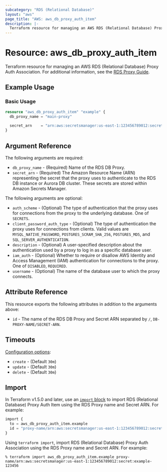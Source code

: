 ```yaml
---
subcategory: "RDS (Relational Database)"
layout: "aws"
page_title: "AWS: aws_db_proxy_auth_item"
description: |-
  Terraform resource for managing an AWS RDS (Relational Database) Proxy Auth Association.
---
```


# Resource: aws_db_proxy_auth_item

Terraform resource for managing an AWS RDS (Relational Database) Proxy Auth Association. For additional information, see the [RDS Proxy Guide](https://docs.aws.amazon.com/AmazonRDS/latest/UserGuide/rds-proxy.html).

## Example Usage

### Basic Usage

```terraform
resource "aws_db_proxy_auth_item" "example" {
  db_proxy_name = "main-proxy"
  
  secret_arn    = "arn:aws:secretsmanager:us-east-1:123456789012:secret:example-123456"
}
```

## Argument Reference

The following arguments are required:

* `db_proxy_name` - (Required) Name of the RDS DB Proxy.
* `secret_arn` - (Required) The Amazon Resource Name (ARN) representing the secret that the proxy uses to authenticate to the RDS DB instance or Aurora DB cluster. These secrets are stored within Amazon Secrets Manager.

The following arguments are optional:

* `auth_scheme` - (Optional) The type of authentication that the proxy uses for connections from the proxy to the underlying database. One of `SECRETS`.
* `client_password_auth_type` - (Optional) The type of authentication the proxy uses for connections from clients. Valid values are `MYSQL_NATIVE_PASSWORD`, `POSTGRES_SCRAM_SHA_256`, `POSTGRES_MD5`, and `SQL_SERVER_AUTHENTICATION`.
* `description` - (Optional) A user-specified description about the authentication used by a proxy to log in as a specific database user.
* `iam_auth` - (Optional) Whether to require or disallow AWS Identity and Access Management (IAM) authentication for connections to the proxy. One of `DISABLED`, `REQUIRED`.
* `username` - (Optional) The name of the database user to which the proxy connects.

## Attribute Reference

This resource exports the following attributes in addition to the arguments above:

* `id` - The name of the RDS DB Proxy and Secret ARN separated by `/`, `DB-PROXY-NAME/SECRET-ARN`.

## Timeouts

[Configuration options](https://developer.hashicorp.com/terraform/language/resources/syntax#operation-timeouts):

* `create` - (Default `30m`)
* `update` - (Default `30m`)
* `delete` - (Default `30m`)

## Import

In Terraform v1.5.0 and later, use an [`import` block](https://developer.hashicorp.com/terraform/language/import) to import RDS (Relational Database) Proxy Auth Item using the RDS Proxy name and Secret ARN. For example:

```terraform
import {
  to = aws_db_proxy_auth_item.example
  id = "proxy-name/arn:aws:secretsmanager:us-east-1:123456789012:secret:example-123456"
}
```

Using `terraform import`, import RDS (Relational Database) Proxy Auth Association using the RDS Proxy name and Secret ARN. For example:

```console
% terraform import aws_db_proxy_auth_item.example proxy-name/arn:aws:secretsmanager:us-east-1:123456789012:secret:example-123456
```
